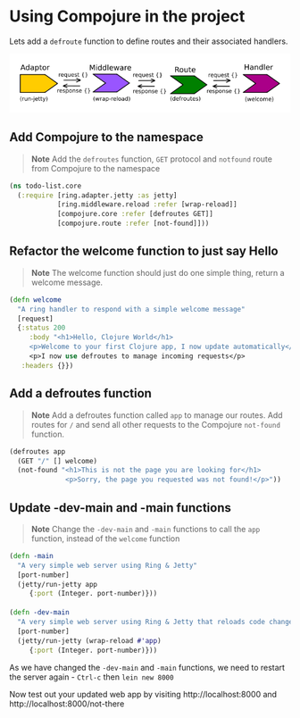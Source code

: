 # Using Compojure in the project

Lets add a `defroute` function to define routes and their associated handlers.

![Ring - adding defroutes to manage routes](../images/clojure-ring-adaptor-middleware-route--handler-wrap-reload.png)

## Add Compojure to the namespace

> **Note** Add the `defroutes` function, `GET` protocol and `notfound` route from Compojure to the namespace

```clojure
(ns todo-list.core
  (:require [ring.adapter.jetty :as jetty]
            [ring.middleware.reload :refer [wrap-reload]]
            [compojure.core :refer [defroutes GET]]
            [compojure.route :refer [not-found]]))
```

## Refactor the welcome function to just say Hello

> **Note** The welcome function should just do one simple thing, return a welcome message.

```clojure 
(defn welcome
  "A ring handler to respond with a simple welcome message"
  [request]
  {:status 200
     :body "<h1>Hello, Clojure World</h1>  
     <p>Welcome to your first Clojure app, I now update automatically</p>"
     <p>I now use defroutes to manage incoming requests</p>
   :headers {}})
```

## Add a defroutes function 

> **Note** Add a defroutes function called `app` to manage our routes.  Add routes for `/` and send all other requests to the Compojure `not-found` function.

```clojure
(defroutes app
  (GET "/" [] welcome)
  (not-found "<h1>This is not the page you are looking for</h1> 
              <p>Sorry, the page you requested was not found!</p>"))
```

## Update -dev-main and -main functions 

 > **Note** Change the `-dev-main` and `-main` functions to call the `app` function, instead of the `welcome` function

```clojure
(defn -main
  "A very simple web server using Ring & Jetty"
  [port-number]
  (jetty/run-jetty app
     {:port (Integer. port-number)}))

(defn -dev-main
  "A very simple web server using Ring & Jetty that reloads code changes via the development profile of Leiningen"
  [port-number]
  (jetty/run-jetty (wrap-reload #'app)
     {:port (Integer. port-number)}))
```

  As we have changed the `-dev-main` and `-main` functions, we need to restart the server again - `Ctrl-c` then `lein new 8000`
  
  Now test out your updated web app by visiting http://localhost:8000 and http://localhost:8000/not-there
  
